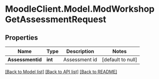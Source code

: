 # MoodleClient.Model.ModWorkshopGetAssessmentRequest

## Properties

Name | Type | Description | Notes
------------ | ------------- | ------------- | -------------
**Assessmentid** | **int** | Assessment id | [default to null]

[[Back to Model list]](../README.md#documentation-for-models) [[Back to API list]](../README.md#documentation-for-api-endpoints) [[Back to README]](../README.md)

